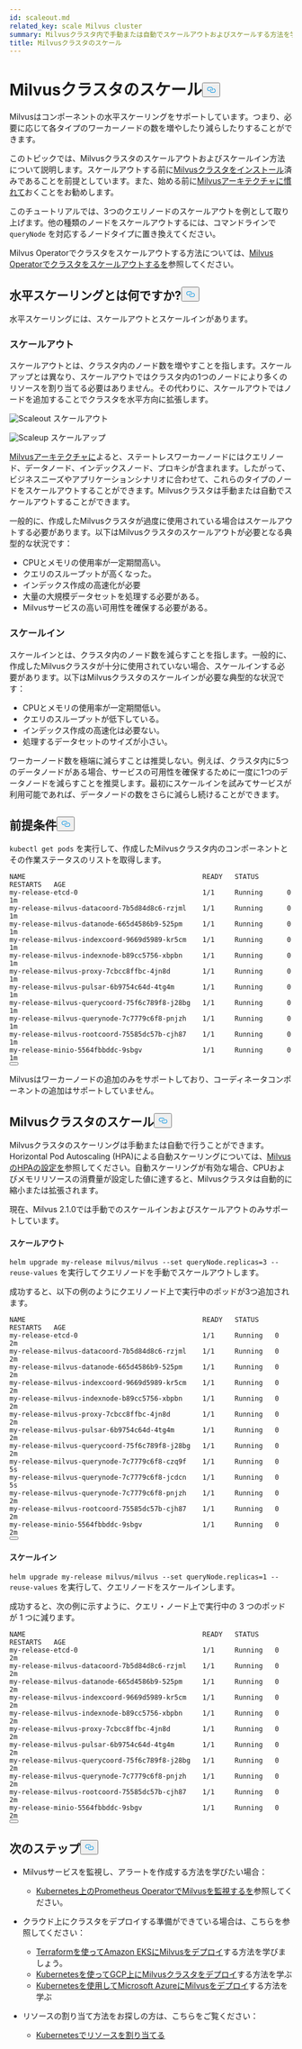 ```yaml
---
id: scaleout.md
related_key: scale Milvus cluster
summary: Milvusクラスタ内で手動または自動でスケールアウトおよびスケールする方法を学びます。
title: Milvusクラスタのスケール
---
```


<h1 id="Scale-a-Milvus-Cluster" class="common-anchor-header">Milvusクラスタのスケール<button data-href="#Scale-a-Milvus-Cluster" class="anchor-icon" translate="no">
      <svg translate="no"
        aria-hidden="true"
        focusable="false"
        height="20"
        version="1.1"
        viewBox="0 0 16 16"
        width="16"
      >
        <path
          fill="#0092E4"
          fill-rule="evenodd"
          d="M4 9h1v1H4c-1.5 0-3-1.69-3-3.5S2.55 3 4 3h4c1.45 0 3 1.69 3 3.5 0 1.41-.91 2.72-2 3.25V8.59c.58-.45 1-1.27 1-2.09C10 5.22 8.98 4 8 4H4c-.98 0-2 1.22-2 2.5S3 9 4 9zm9-3h-1v1h1c1 0 2 1.22 2 2.5S13.98 12 13 12H9c-.98 0-2-1.22-2-2.5 0-.83.42-1.64 1-2.09V6.25c-1.09.53-2 1.84-2 3.25C6 11.31 7.55 13 9 13h4c1.45 0 3-1.69 3-3.5S14.5 6 13 6z"
        ></path>
      </svg>
    </button></h1><p>Milvusはコンポーネントの水平スケーリングをサポートしています。つまり、必要に応じて各タイプのワーカーノードの数を増やしたり減らしたりすることができます。</p>
<p>このトピックでは、Milvusクラスタのスケールアウトおよびスケールイン方法について説明します。スケールアウトする前に<a href="/docs/ja/v2.5.x/install_cluster-helm.md">Milvusクラスタをインストール</a>済みであることを前提としています。また、始める前に<a href="/docs/ja/v2.5.x/architecture_overview.md">Milvusアーキテクチャに慣れて</a>おくことをお勧めします。</p>
<p>このチュートリアルでは、3つのクエリノードのスケールアウトを例として取り上げます。他の種類のノードをスケールアウトするには、コマンドラインで<code translate="no">queryNode</code> を対応するノードタイプに置き換えてください。</p>
<div class="alert note">
<p>Milvus Operatorでクラスタをスケールアウトする方法については、<a href="https://github.com/zilliztech/milvus-operator/blob/main/docs/administration/scale-a-milvus-cluster.md">Milvus Operatorでクラスタをスケールアウトするを</a>参照してください。</p>
</div>
<h2 id="What-is-horizontal-scaling" class="common-anchor-header">水平スケーリングとは何ですか?<button data-href="#What-is-horizontal-scaling" class="anchor-icon" translate="no">
      <svg translate="no"
        aria-hidden="true"
        focusable="false"
        height="20"
        version="1.1"
        viewBox="0 0 16 16"
        width="16"
      >
        <path
          fill="#0092E4"
          fill-rule="evenodd"
          d="M4 9h1v1H4c-1.5 0-3-1.69-3-3.5S2.55 3 4 3h4c1.45 0 3 1.69 3 3.5 0 1.41-.91 2.72-2 3.25V8.59c.58-.45 1-1.27 1-2.09C10 5.22 8.98 4 8 4H4c-.98 0-2 1.22-2 2.5S3 9 4 9zm9-3h-1v1h1c1 0 2 1.22 2 2.5S13.98 12 13 12H9c-.98 0-2-1.22-2-2.5 0-.83.42-1.64 1-2.09V6.25c-1.09.53-2 1.84-2 3.25C6 11.31 7.55 13 9 13h4c1.45 0 3-1.69 3-3.5S14.5 6 13 6z"
        ></path>
      </svg>
    </button></h2><p>水平スケーリングには、スケールアウトとスケールインがあります。</p>
<h3 id="Scaling-out" class="common-anchor-header">スケールアウト</h3><p>スケールアウトとは、クラスタ内のノード数を増やすことを指します。スケールアップとは異なり、スケールアウトではクラスタ内の1つのノードにより多くのリソースを割り当てる必要はありません。その代わりに、スケールアウトではノードを追加することでクラスタを水平方向に拡張します。</p>
<p>
  
   <span class="img-wrapper"> <img translate="no" src="/docs/v2.5.x/assets/scale_out.jpg" alt="Scaleout" class="doc-image" id="scaleout" />
   </span> <span class="img-wrapper"> <span>スケールアウト</span> </span></p>
<p>
  
   <span class="img-wrapper"> <img translate="no" src="/docs/v2.5.x/assets/scale_up.jpg" alt="Scaleup" class="doc-image" id="scaleup" />
   </span> <span class="img-wrapper"> <span>スケールアップ</span> </span></p>
<p><a href="/docs/ja/v2.5.x/architecture_overview.md">Milvusアーキテクチャに</a>よると、ステートレスワーカーノードにはクエリノード、データノード、インデックスノード、プロキシが含まれます。したがって、ビジネスニーズやアプリケーションシナリオに合わせて、これらのタイプのノードをスケールアウトすることができます。Milvusクラスタは手動または自動でスケールアウトすることができます。</p>
<p>一般的に、作成したMilvusクラスタが過度に使用されている場合はスケールアウトする必要があります。以下はMilvusクラスタのスケールアウトが必要となる典型的な状況です：</p>
<ul>
<li>CPUとメモリの使用率が一定期間高い。</li>
<li>クエリのスループットが高くなった。</li>
<li>インデックス作成の高速化が必要</li>
<li>大量の大規模データセットを処理する必要がある。</li>
<li>Milvusサービスの高い可用性を確保する必要がある。</li>
</ul>
<h3 id="Scaling-in" class="common-anchor-header">スケールイン</h3><p>スケールインとは、クラスタ内のノード数を減らすことを指します。一般的に、作成したMilvusクラスタが十分に使用されていない場合、スケールインする必要があります。以下はMilvusクラスタのスケールインが必要な典型的な状況です：</p>
<ul>
<li>CPUとメモリの使用率が一定期間低い。</li>
<li>クエリのスループットが低下している。</li>
<li>インデックス作成の高速化は必要ない。</li>
<li>処理するデータセットのサイズが小さい。</li>
</ul>
<div class="alert note">
ワーカーノード数を極端に減らすことは推奨しない。例えば、クラスタ内に5つのデータノードがある場合、サービスの可用性を確保するために一度に1つのデータノードを減らすことを推奨します。最初にスケールインを試みてサービスが利用可能であれば、データノードの数をさらに減らし続けることができます。</div>
<h2 id="Prerequisites" class="common-anchor-header">前提条件<button data-href="#Prerequisites" class="anchor-icon" translate="no">
      <svg translate="no"
        aria-hidden="true"
        focusable="false"
        height="20"
        version="1.1"
        viewBox="0 0 16 16"
        width="16"
      >
        <path
          fill="#0092E4"
          fill-rule="evenodd"
          d="M4 9h1v1H4c-1.5 0-3-1.69-3-3.5S2.55 3 4 3h4c1.45 0 3 1.69 3 3.5 0 1.41-.91 2.72-2 3.25V8.59c.58-.45 1-1.27 1-2.09C10 5.22 8.98 4 8 4H4c-.98 0-2 1.22-2 2.5S3 9 4 9zm9-3h-1v1h1c1 0 2 1.22 2 2.5S13.98 12 13 12H9c-.98 0-2-1.22-2-2.5 0-.83.42-1.64 1-2.09V6.25c-1.09.53-2 1.84-2 3.25C6 11.31 7.55 13 9 13h4c1.45 0 3-1.69 3-3.5S14.5 6 13 6z"
        ></path>
      </svg>
    </button></h2><p><code translate="no">kubectl get pods</code> を実行して、作成したMilvusクラスタ内のコンポーネントとその作業ステータスのリストを取得します。</p>
<pre><code translate="no">NAME                                            READY   STATUS       RESTARTS   AGE
my-release-etcd-0                               1/1     Running      0          1m
my-release-milvus-datacoord-7b5d84d8c6-rzjml    1/1     Running      0          1m
my-release-milvus-datanode-665d4586b9-525pm     1/1     Running      0          1m
my-release-milvus-indexcoord-9669d5989-kr5cm    1/1     Running      0          1m
my-release-milvus-indexnode-b89cc5756-xbpbn     1/1     Running      0          1m
my-release-milvus-proxy-7cbcc8ffbc-4jn8d        1/1     Running      0          1m
my-release-milvus-pulsar-6b9754c64d-4tg4m       1/1     Running      0          1m
my-release-milvus-querycoord-75f6c789f8-j28bg   1/1     Running      0          1m
my-release-milvus-querynode-7c7779c6f8-pnjzh    1/1     Running      0          1m
my-release-milvus-rootcoord-75585dc57b-cjh87    1/1     Running      0          1m
my-release-minio-5564fbbddc-9sbgv               1/1     Running      0          1m 
<button class="copy-code-btn"></button></code></pre>
<div class="alert note">
Milvusはワーカーノードの追加のみをサポートしており、コーディネータコンポーネントの追加はサポートしていません。</div>
<h2 id="Scale-a-Milvus-cluster" class="common-anchor-header">Milvusクラスタのスケール<button data-href="#Scale-a-Milvus-cluster" class="anchor-icon" translate="no">
      <svg translate="no"
        aria-hidden="true"
        focusable="false"
        height="20"
        version="1.1"
        viewBox="0 0 16 16"
        width="16"
      >
        <path
          fill="#0092E4"
          fill-rule="evenodd"
          d="M4 9h1v1H4c-1.5 0-3-1.69-3-3.5S2.55 3 4 3h4c1.45 0 3 1.69 3 3.5 0 1.41-.91 2.72-2 3.25V8.59c.58-.45 1-1.27 1-2.09C10 5.22 8.98 4 8 4H4c-.98 0-2 1.22-2 2.5S3 9 4 9zm9-3h-1v1h1c1 0 2 1.22 2 2.5S13.98 12 13 12H9c-.98 0-2-1.22-2-2.5 0-.83.42-1.64 1-2.09V6.25c-1.09.53-2 1.84-2 3.25C6 11.31 7.55 13 9 13h4c1.45 0 3-1.69 3-3.5S14.5 6 13 6z"
        ></path>
      </svg>
    </button></h2><p>Milvusクラスタのスケーリングは手動または自動で行うことができます。Horizontal Pod Autoscaling (HPA)による自動スケーリングについては、<a href="/docs/ja/v2.5.x/hpa.md">MilvusのHPAの設定を</a>参照してください。自動スケーリングが有効な場合、CPUおよびメモリリソースの消費量が設定した値に達すると、Milvusクラスタは自動的に縮小または拡張されます。</p>
<p>現在、Milvus 2.1.0では手動でのスケールインおよびスケールアウトのみサポートしています。</p>
<h4 id="Scaling-out" class="common-anchor-header">スケールアウト</h4><p><code translate="no">helm upgrade my-release milvus/milvus --set queryNode.replicas=3 --reuse-values</code> を実行してクエリノードを手動でスケールアウトします。</p>
<p>成功すると、以下の例のようにクエリノード上で実行中のポッドが3つ追加されます。</p>
<pre><code translate="no">NAME                                            READY   STATUS    RESTARTS   AGE
my-release-etcd-0                               1/1     Running   0          2m
my-release-milvus-datacoord-7b5d84d8c6-rzjml    1/1     Running   0          2m
my-release-milvus-datanode-665d4586b9-525pm     1/1     Running   0          2m
my-release-milvus-indexcoord-9669d5989-kr5cm    1/1     Running   0          2m
my-release-milvus-indexnode-b89cc5756-xbpbn     1/1     Running   0          2m
my-release-milvus-proxy-7cbcc8ffbc-4jn8d        1/1     Running   0          2m
my-release-milvus-pulsar-6b9754c64d-4tg4m       1/1     Running   0          2m
my-release-milvus-querycoord-75f6c789f8-j28bg   1/1     Running   0          2m
my-release-milvus-querynode-7c7779c6f8-czq9f    1/1     Running   0          5s
my-release-milvus-querynode-7c7779c6f8-jcdcn    1/1     Running   0          5s
my-release-milvus-querynode-7c7779c6f8-pnjzh    1/1     Running   0          2m
my-release-milvus-rootcoord-75585dc57b-cjh87    1/1     Running   0          2m
my-release-minio-5564fbbddc-9sbgv               1/1     Running   0          2m
<button class="copy-code-btn"></button></code></pre>
<h4 id="Scaling-in" class="common-anchor-header">スケールイン</h4><p><code translate="no">helm upgrade my-release milvus/milvus --set queryNode.replicas=1 --reuse-values</code> を実行して、クエリノードをスケールインします。</p>
<p>成功すると、次の例に示すように、クエリ・ノード上で実行中の 3 つのポッドが 1 つに減ります。</p>
<pre><code translate="no">NAME                                            READY   STATUS    RESTARTS   AGE
my-release-etcd-0                               1/1     Running   0          2m
my-release-milvus-datacoord-7b5d84d8c6-rzjml    1/1     Running   0          2m
my-release-milvus-datanode-665d4586b9-525pm     1/1     Running   0          2m
my-release-milvus-indexcoord-9669d5989-kr5cm    1/1     Running   0          2m
my-release-milvus-indexnode-b89cc5756-xbpbn     1/1     Running   0          2m
my-release-milvus-proxy-7cbcc8ffbc-4jn8d        1/1     Running   0          2m
my-release-milvus-pulsar-6b9754c64d-4tg4m       1/1     Running   0          2m
my-release-milvus-querycoord-75f6c789f8-j28bg   1/1     Running   0          2m
my-release-milvus-querynode-7c7779c6f8-pnjzh    1/1     Running   0          2m
my-release-milvus-rootcoord-75585dc57b-cjh87    1/1     Running   0          2m
my-release-minio-5564fbbddc-9sbgv               1/1     Running   0          2m
<button class="copy-code-btn"></button></code></pre>
<h2 id="Whats-next" class="common-anchor-header">次のステップ<button data-href="#Whats-next" class="anchor-icon" translate="no">
      <svg translate="no"
        aria-hidden="true"
        focusable="false"
        height="20"
        version="1.1"
        viewBox="0 0 16 16"
        width="16"
      >
        <path
          fill="#0092E4"
          fill-rule="evenodd"
          d="M4 9h1v1H4c-1.5 0-3-1.69-3-3.5S2.55 3 4 3h4c1.45 0 3 1.69 3 3.5 0 1.41-.91 2.72-2 3.25V8.59c.58-.45 1-1.27 1-2.09C10 5.22 8.98 4 8 4H4c-.98 0-2 1.22-2 2.5S3 9 4 9zm9-3h-1v1h1c1 0 2 1.22 2 2.5S13.98 12 13 12H9c-.98 0-2-1.22-2-2.5 0-.83.42-1.64 1-2.09V6.25c-1.09.53-2 1.84-2 3.25C6 11.31 7.55 13 9 13h4c1.45 0 3-1.69 3-3.5S14.5 6 13 6z"
        ></path>
      </svg>
    </button></h2><ul>
<li><p>Milvusサービスを監視し、アラートを作成する方法を学びたい場合：</p>
<ul>
<li><a href="/docs/ja/v2.5.x/monitor.md">Kubernetes上のPrometheus OperatorでMilvusを監視するを</a>参照してください。</li>
</ul></li>
<li><p>クラウド上にクラスタをデプロイする準備ができている場合は、こちらを参照してください：</p>
<ul>
<li><a href="/docs/ja/v2.5.x/eks.md">Terraformを使ってAmazon EKSにMilvusをデプロイ</a>する方法を学びましょう。</li>
<li><a href="/docs/ja/v2.5.x/gcp.md">Kubernetesを使ってGCP上にMilvusクラスタをデプロイ</a>する方法を学ぶ</li>
<li><a href="/docs/ja/v2.5.x/azure.md">Kubernetesを使用してMicrosoft AzureにMilvusをデプロイ</a>する方法を学ぶ</li>
</ul></li>
<li><p>リソースの割り当て方法をお探しの方は、こちらをご覧ください：</p>
<ul>
<li><a href="/docs/ja/v2.5.x/allocate.md#standalone">Kubernetesでリソースを割り当てる</a></li>
</ul></li>
</ul>
